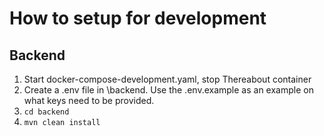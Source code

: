 # How to setup for development

## Backend

1. Start docker-compose-development.yaml, stop Thereabout container
2. Create a .env file in \backend. Use the .env.example as an example on what keys need to be provided.
3. `cd backend`
4. `mvn clean install`
